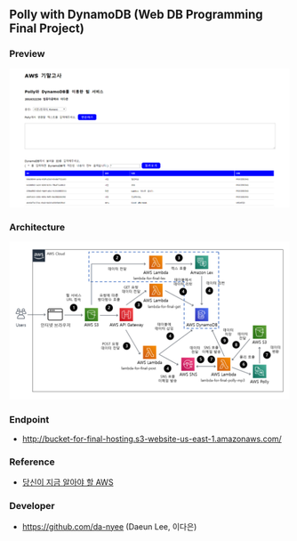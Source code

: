## Polly with DynamoDB (Web DB Programming Final Project)

### Preview
![polly_dynamodb](./img/polly_dynamodb.PNG)

### Architecture
![polly_dynamodb_service_architecture](./img/polly_dynamodb_service_architecture.png)

### Endpoint
- http://bucket-for-final-hosting.s3-website-us-east-1.amazonaws.com/

### Reference
- [당신이 지금 알아야 할 AWS](http://www.kyobobook.co.kr/product/detailViewKor.laf?ejkGb=KOR&mallGb=KOR&barcode=9791190014304)

### Developer
- https://github.com/da-nyee (Daeun Lee, 이다은)